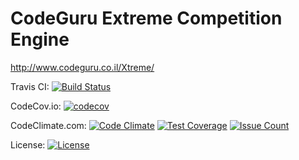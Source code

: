 CodeGuru Extreme Competition Engine
===================================

http://www.codeguru.co.il/Xtreme/

Travis CI:
[![Build Status](https://travis-ci.org/scoverage/scalac-scoverage-plugin.svg?branch=master)](https://travis-ci.org/scoverage/scalac-scoverage-plugin)

CodeCov.io:
[![codecov](https://codecov.io/gh/codeguru-il/codeguru-extreme/branch/master/graph/badge.svg)](https://codecov.io/gh/codeguru-il/codeguru-extreme)

CodeClimate.com:
[![Code Climate](https://codeclimate.com/github/codeguru-il/codeguru-extreme/badges/gpa.svg)](https://codeclimate.com/github/codeguru-il/codeguru-extreme)
[![Test Coverage](https://codeclimate.com/github/codeguru-il/codeguru-extreme/badges/coverage.svg)](https://codeclimate.com/github/codeguru-il/codeguru-extreme/coverage)
[![Issue Count](https://codeclimate.com/github/codeguru-il/codeguru-extreme/badges/issue_count.svg)](https://codeclimate.com/github/codeguru-il/codeguru-extreme)

License:
[![License](http://img.shields.io/:license-Apache%202-red.svg)](http://www.apache.org/licenses/LICENSE-2.0.txt)